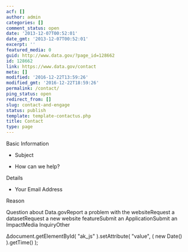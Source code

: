 ```yaml
---
acf: []
author: admin
categories: []
comment_status: open
date: '2013-12-07T00:52:01'
date_gmt: '2013-12-07T00:52:01'
excerpt: ''
featured_media: 0
guid: http://www.data.gov/?page_id=128662
id: 128662
link: https://www.data.gov/contact
meta: []
modified: '2016-12-22T13:59:26'
modified_gmt: '2016-12-22T18:59:26'
permalink: /contact/
ping_status: open
redirect_from: []
slug: contact-and-engage
status: publish
template: template-contactus.php
title: Contact
type: page
---
```


 









  


Basic Information

* Subject  




* How can we help?  





Details

* Your Email Address  




Reason  

Question about Data.govReport a problem with the websiteRequest a datasetRequest a new website featureSubmit an ApplicationSubmit an ImpactMedia InquiryOther





Δdocument.getElementById( "ak\_js" ).setAttribute( "value", ( new Date() ).getTime() );


